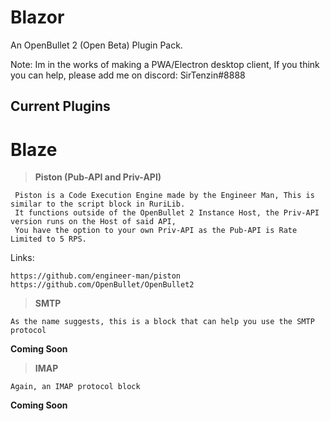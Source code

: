 # Blazor

An OpenBullet 2 (Open Beta) Plugin Pack.

Note: Im in the works of making a PWA/Electron desktop client, If you think you can help, please add me on discord:
     SirTenzin#8888

## Current Plugins 

# Blaze

> **Piston (Pub-API and Priv-API)**
    
     Piston is a Code Execution Engine made by the Engineer Man, This is similar to the script block in RuriLib.
     It functions outside of the OpenBullet 2 Instance Host, the Priv-API version runs on the Host of said API, 
     You have the option to your own Priv-API as the Pub-API is Rate Limited to 5 RPS.
     
   Links:
   
    https://github.com/engineer-man/piston
    https://github.com/OpenBullet/OpenBullet2
    
> **SMTP**
  
    As the name suggests, this is a block that can help you use the SMTP protocol

   **Coming Soon**
   
> **IMAP**

    Again, an IMAP protocol block
   
   **Coming Soon**
